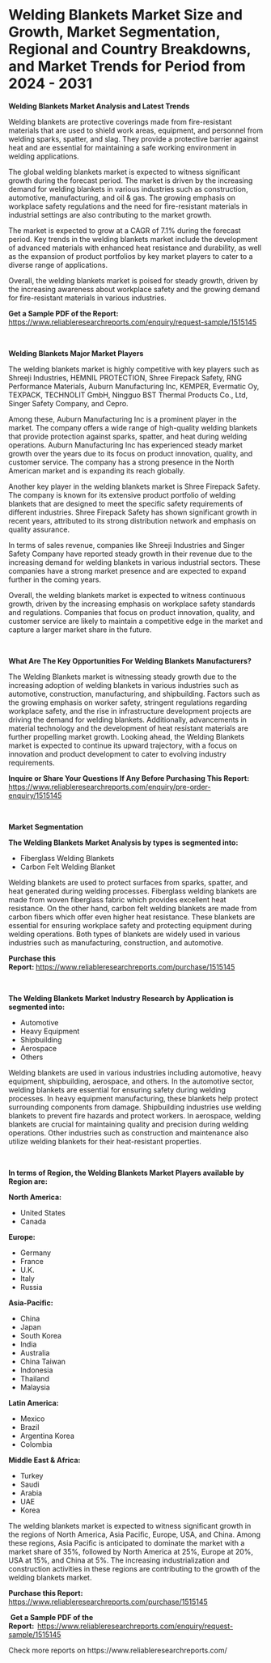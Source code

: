 <p><h1>Welding Blankets Market Size and Growth, Market Segmentation, Regional and Country Breakdowns, and Market Trends for Period from 2024 -  2031</h1></p><p><strong>Welding Blankets Market Analysis and Latest Trends</strong></p>
<p><p>Welding blankets are protective coverings made from fire-resistant materials that are used to shield work areas, equipment, and personnel from welding sparks, spatter, and slag. They provide a protective barrier against heat and are essential for maintaining a safe working environment in welding applications.</p><p>The global welding blankets market is expected to witness significant growth during the forecast period. The market is driven by the increasing demand for welding blankets in various industries such as construction, automotive, manufacturing, and oil & gas. The growing emphasis on workplace safety regulations and the need for fire-resistant materials in industrial settings are also contributing to the market growth.</p><p>The market is expected to grow at a CAGR of 7.1% during the forecast period. Key trends in the welding blankets market include the development of advanced materials with enhanced heat resistance and durability, as well as the expansion of product portfolios by key market players to cater to a diverse range of applications.</p><p>Overall, the welding blankets market is poised for steady growth, driven by the increasing awareness about workplace safety and the growing demand for fire-resistant materials in various industries.</p></p>
<p><strong>Get a Sample PDF of the Report:&nbsp;</strong> <a href="https://www.reliableresearchreports.com/enquiry/request-sample/1515145">https://www.reliableresearchreports.com/enquiry/request-sample/1515145</a></p>
<p>&nbsp;</p>
<p><strong>Welding Blankets Major Market Players</strong></p>
<p><p>The welding blankets market is highly competitive with key players such as Shreeji Industries, HEMNIL PROTECTION, Shree Firepack Safety, RNG Performance Materials, Auburn Manufacturing Inc, KEMPER, Evermatic Oy, TEXPACK, TECHNOLIT GmbH, Ningguo BST Thermal Products Co., Ltd, Singer Safety Company, and Cepro.</p><p>Among these, Auburn Manufacturing Inc is a prominent player in the market. The company offers a wide range of high-quality welding blankets that provide protection against sparks, spatter, and heat during welding operations. Auburn Manufacturing Inc has experienced steady market growth over the years due to its focus on product innovation, quality, and customer service. The company has a strong presence in the North American market and is expanding its reach globally.</p><p>Another key player in the welding blankets market is Shree Firepack Safety. The company is known for its extensive product portfolio of welding blankets that are designed to meet the specific safety requirements of different industries. Shree Firepack Safety has shown significant growth in recent years, attributed to its strong distribution network and emphasis on quality assurance.</p><p>In terms of sales revenue, companies like Shreeji Industries and Singer Safety Company have reported steady growth in their revenue due to the increasing demand for welding blankets in various industrial sectors. These companies have a strong market presence and are expected to expand further in the coming years.</p><p>Overall, the welding blankets market is expected to witness continuous growth, driven by the increasing emphasis on workplace safety standards and regulations. Companies that focus on product innovation, quality, and customer service are likely to maintain a competitive edge in the market and capture a larger market share in the future.</p></p>
<p>&nbsp;</p>
<p><strong>What Are The Key Opportunities For Welding Blankets Manufacturers?</strong></p>
<p><p>The Welding Blankets market is witnessing steady growth due to the increasing adoption of welding blankets in various industries such as automotive, construction, manufacturing, and shipbuilding. Factors such as the growing emphasis on worker safety, stringent regulations regarding workplace safety, and the rise in infrastructure development projects are driving the demand for welding blankets. Additionally, advancements in material technology and the development of heat resistant materials are further propelling market growth. Looking ahead, the Welding Blankets market is expected to continue its upward trajectory, with a focus on innovation and product development to cater to evolving industry requirements.</p></p>
<p><strong>Inquire or Share Your Questions If Any Before Purchasing This Report:</strong> <a href="https://www.reliableresearchreports.com/enquiry/pre-order-enquiry/1515145">https://www.reliableresearchreports.com/enquiry/pre-order-enquiry/1515145</a></p>
<p>&nbsp;</p>
<p><strong>Market Segmentation</strong></p>
<p><strong>The Welding Blankets Market Analysis by types is segmented into:</strong></p>
<p><ul><li>Fiberglass Welding Blankets</li><li>Carbon Felt Welding Blanket</li></ul></p>
<p><p>Welding blankets are used to protect surfaces from sparks, spatter, and heat generated during welding processes. Fiberglass welding blankets are made from woven fiberglass fabric which provides excellent heat resistance. On the other hand, carbon felt welding blankets are made from carbon fibers which offer even higher heat resistance. These blankets are essential for ensuring workplace safety and protecting equipment during welding operations. Both types of blankets are widely used in various industries such as manufacturing, construction, and automotive.</p></p>
<p><strong>Purchase this Report:&nbsp;</strong><a href="https://www.reliableresearchreports.com/purchase/1515145">https://www.reliableresearchreports.com/purchase/1515145</a></p>
<p>&nbsp;</p>
<p><strong>The Welding Blankets Market Industry Research by Application is segmented into:</strong></p>
<p><ul><li>Automotive</li><li>Heavy Equipment</li><li>Shipbuilding</li><li>Aerospace</li><li>Others</li></ul></p>
<p><p>Welding blankets are used in various industries including automotive, heavy equipment, shipbuilding, aerospace, and others. In the automotive sector, welding blankets are essential for ensuring safety during welding processes. In heavy equipment manufacturing, these blankets help protect surrounding components from damage. Shipbuilding industries use welding blankets to prevent fire hazards and protect workers. In aerospace, welding blankets are crucial for maintaining quality and precision during welding operations. Other industries such as construction and maintenance also utilize welding blankets for their heat-resistant properties.</p></p>
<p>&nbsp;</p>
<p><strong>In terms of Region, the Welding Blankets Market Players available by Region are:</strong></p>
<p>
    <p> <strong> North America: </strong>
        <ul>
            <li>United States</li>
            <li>Canada</li>
        </ul>
        </p> 
    <p> <strong> Europe: </strong>
        <ul>
            <li>Germany</li>
            <li>France</li>
            <li>U.K.</li>
            <li>Italy</li>
            <li>Russia</li>
        </ul>
        </p> 
    <p> <strong> Asia-Pacific: </strong>
        <ul>
            <li>China</li>
            <li>Japan</li>
            <li>South Korea</li>
            <li>India</li>
            <li>Australia</li>
            <li>China Taiwan</li>
            <li>Indonesia</li>
            <li>Thailand</li>
            <li>Malaysia</li>
        </ul>
        </p> 
    <p> <strong> Latin America: </strong>
        <ul>
            <li>Mexico</li>
            <li>Brazil</li>
            <li>Argentina Korea</li>
            <li>Colombia</li>
        </ul>
        </p> 
    <p> <strong> Middle East & Africa: </strong>
        <ul>
            <li>Turkey</li>
            <li>Saudi</li>
            <li>Arabia</li>
            <li>UAE</li>
            <li>Korea</li>
        </ul>
    </p>
    </p>
<p><p>The welding blankets market is expected to witness significant growth in the regions of North America, Asia Pacific, Europe, USA, and China. Among these regions, Asia Pacific is anticipated to dominate the market with a market share of 35%, followed by North America at 25%, Europe at 20%, USA at 15%, and China at 5%. The increasing industrialization and construction activities in these regions are contributing to the growth of the welding blankets market.</p></p>
<p><strong>Purchase this Report: </strong><a href="https://www.reliableresearchreports.com/purchase/1515145">https://www.reliableresearchreports.com/purchase/1515145</a></p>
<p>&nbsp;<strong>Get a Sample PDF of the Report:&nbsp;&nbsp;</strong><a href="https://www.reliableresearchreports.com/enquiry/request-sample/1515145">https://www.reliableresearchreports.com/enquiry/request-sample/1515145</a></p>
<p><strong></strong></p>
<p>Check more reports on https://www.reliableresearchreports.com/</p>
